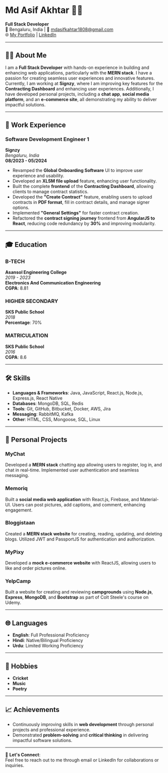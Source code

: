 # Md Asif Akhtar 👨‍💻
**Full Stack Developer**  
📍 Bengaluru, India | 📧 mdasifkahtar1808@gmail.com    
🌐 [My Portfolio](https://myportfolio-asif.web.app/) | [LinkedIn](https://linkedin.com/in/md-asif-akhtar-9b1971247)

---

## 👨‍💻 About Me
I am a **Full Stack Developer** with hands-on experience in building and enhancing web applications, particularly with the **MERN stack**. I have a passion for creating seamless user experiences and innovative features. Currently, I am working at **Signzy**, where I am improving key features for the **Contracting Dashboard** and enhancing user experiences. Additionally, I have developed personal projects, including a **chat app**, **social media platform**, and an **e-commerce site**, all demonstrating my ability to deliver impactful solutions.

---

## 💼 Work Experience

### **Software Development Engineer 1**  
**Signzy**  
_Bengaluru, India_  
**08/2023 - 05/2024**

- Revamped the **Global Onboarding Software** UI to improve user experience and usability.
- Developed an **XLSM file upload** feature, enhancing user functionality.
- Built the complete **frontend** of the **Contracting Dashboard**, allowing clients to manage contract statistics.
- Developed the **"Create Contract"** feature, enabling users to upload contracts in **PDF format**, fill in contract details, and manage signer options.
- Implemented **"General Settings"** for faster contract creation.
- Refactored the **contract signing journey** frontend from **AngularJS to React**, reducing code redundancy by **30%** and improving modularity.

---

## 🎓 Education

### **B-TECH**  
**Asansol Engineering College**  
_2019 - 2023_  
**Electronics And Communication Engineering**  
**CGPA**: 8.81

### **HIGHER SECONDARY**  
**SKS Public School**  
_2018_  
**Percentage**: 70%

### **MATRICULATION**  
**SKS Public School**  
_2016_  
**CGPA**: 8.6

---

## 🛠️ Skills

- **Languages & Frameworks**: Java, JavaScript, React.js, Node.js, Express.js, React Native
- **Databases**: MongoDB, SQL, Redis
- **Tools**: Git, GitHub, Bitbucket, Docker, AWS, Jira
- **Messaging**: RabbitMQ, Kafka
- **Other**: HTML, CSS, Mongoose, SQL, Linux

---

## 🚀 Personal Projects

### **MyChat**  
Developed a **MERN stack** chatting app allowing users to register, log in, and chat in real-time. Implemented user authentication and seamless messaging.

### **Memoriq**  
Built a **social media web application** with React.js, Firebase, and Material-UI. Users can post pictures, add captions, and comment, enhancing engagement.

### **Bloggistaan**  
Created a **MERN stack website** for creating, reading, updating, and deleting blogs. Utilized JWT and PassportJS for authentication and authorization.

### **MyPixy**  
Developed a **mock e-commerce website** with ReactJS, allowing users to like and order pictures online.

### **YelpCamp**  
Built a website for creating and reviewing **campgrounds** using **Node.js**, **Express**, **MongoDB**, and **Bootstrap** as part of Colt Steele's course on Udemy.

---

## 🌐 Languages

- **English**: Full Professional Proficiency
- **Hindi**: Native/Bilingual Proficiency
- **Urdu**: Limited Working Proficiency

---

## 🎯 Hobbies

- **Cricket**
- **Music**
- **Poetry**

---

## 📈 Achievements

- Continuously improving skills in **web development** through personal projects and professional experience.
- Demonstrated **problem-solving** and **critical thinking** in delivering impactful software solutions.

---

🔗 **Let's Connect**:  
Feel free to reach out to me through email or LinkedIn for collaborations or inquiries.


